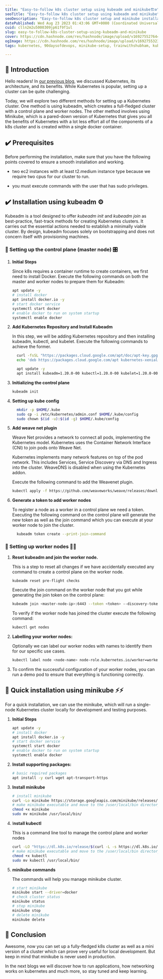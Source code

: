 ```yaml
---
title: "Easy-to-follow k8s cluster setup using kubeadm and minikube🏗️⚙️"
seoTitle: "Easy-to-follow k8s cluster setup using kubeadm and minikube🏗️⚙️"
seoDescription: "Easy-to-follow k8s cluster setup and minikube installation guide for local environments.🏗️⚙️"
datePublished: Wed Aug 23 2023 01:43:06 GMT+0000 (Coordinated Universal Time)
cuid: clln2m2u5000309jp61f9f1ul
slug: easy-to-follow-k8s-cluster-setup-using-kubeadm-and-minikube
cover: https://cdn.hashnode.com/res/hashnode/image/upload/v1692755276447/345a9bef-506e-4134-afc0-21451e529f7b.png
ogImage: https://cdn.hashnode.com/res/hashnode/image/upload/v1692755323176/e457ba56-2bd2-4b15-adeb-7d343e492c46.png
tags: kubernetes, 90daysofdevops, minikube-setup, trainwithshubham, kubeadm-setup

---
```


## 📍 Introduction

Hello readers! In [our previous blog](https://yashraj-jaiswal.hashnode.dev/introduction-to-kubernetes-an-awesome-container-orchestration-tool), we discussed Kubernetes, its architecture, and its benefits. While Kubernetes is popular, setting up a cluster can be quite challenging.

Today, we will explore two different methods for setting up a Kubernetes cluster. One method is using kubeadm, which creates a full-fledged cluster with a control plane and worker nodes. The other method involves using Minikube, which is a pared-down version of Kubernetes that gives you all the benefits of Kubernetes with a lot less effort all of the components of a k8s cluster and is created within a single docker container.

## ✔️ Prerequisites

Before performing the installation, make sure that you have the following points covered to ensure a smooth installation and working.

* two ec2 instances with at least t2.medium instance type because we require two cpus for our cluster to run.
    
* you must execute commands with the user that has sudo privileges.
    

## ✔️ Installation using kubeadm ⚙️

Kubeadm is a tool designed to offer *kubeadm init* and *kubeadm join* as best-practice, fast-track methods for creating Kubernetes clusters. It carries out the essential actions needed to establish a minimally viable cluster. By design, kubeadm focuses solely on bootstrapping and does not concern itself with provisioning machines.

### 🔸 Setting up the control plane (master node) 🎛️

1. **Initial Steps**
    
    Since k8s requires a container runtime to create containers, we first need to install Docker. Execute the following commands on both the master and worker nodes to prepare them for Kubeadm:
    
    ```bash
    apt update -y
    # install docker
    apt install docker.io -y
    # start docker service
    systemctl start docker
    # enable docker to run on system startup
    systemctl enable docker
    ```
    
2. **Add Kubernetes Repository and Install Kubeadm**
    
    In this step, we will be adding Kubernetes repository and then installing kubeadm, kubectl, and kubelet. Execute the following commands to achieve the former.
    
    ```bash
      curl -fsSL "https://packages.cloud.google.com/apt/doc/apt-key.gpg" | sudo gpg --dearmor -o /etc/apt/trusted.gpg.d/kubernetes-archive-keyring.gpg
      echo 'deb https://packages.cloud.google.com/apt kubernetes-xenial main' > /etc/apt/sources.list.d/kubernetes.list
    
      apt update -y
      apt install kubeadm=1.20.0-00 kubectl=1.20.0-00 kubelet=1.20.0-00 -y
    ```
    
3. **Initializing the control plane**
    
    ```bash
    kubeadm init
    ```
    
4. **Setting up kube config**
    
    ```bash
      mkdir -p $HOME/.kube
      sudo cp -i /etc/kubernetes/admin.conf $HOME/.kube/config
      sudo chown $(id -u):$(id -g) $HOME/.kube/config
    ```
    
5. **Add weave net plugin**
    
    Weave Net provides a network to connect all pods, implementing the Kubernetes model. Kubernetes uses the Container Network Interface (CNI) to join pods onto Weave Net.
    
    Kubernetes implements many network features on top of the pod network. This includes Services, Service Discovery via DNS and Ingress into the cluster. WeaveDNS is disabled when using the Kubernetes addon.
    
    Execute the following command to add the Weavenet plugin.
    
    ```bash
    kubectl apply -f https://github.com/weaveworks/weave/releases/download/v2.8.1/weave-daemonset-k8s.yaml
    ```
    
6. **Generate a token to add worker nodes**
    
    To register a node as a worker in a control plane we need a token. Executing the following command on the control plane will generate the new token as well as the join command which you can execute at your worker node to join the cluster.
    
    ```bash
      kubeadm token create --print-join-command
    ```
    

### 🔸 Setting up worker nodes 👷‍♂️

1. **Reset kubeadm and join the worker node.**
    
    This is a step to reset all changes if we have accidentally executed any command to create a control plane on the worker node.
    
    ```bash
    kubeadm reset pre-flight checks
    ```
    
    Execute the join command on the worker node that you got while generating the join token on the control plane:
    
    ```bash
    kubeadm join <master-node-ip>:6443 --token <token> --discovery-token-ca-cert-hash <hash> --v=5
    ```
    
    To verify if the worker node has joined the cluster execute the following command:
    
    ```bash
    kubectl get nodes
    ```
    
2. **Labelling your worker nodes:**
    
    Optionally we can label our worker nodes with names to identify them for our specific use cases.
    
    ```bash
    kubectl label node <node-name> node-role.kubernetes.io/worker=worker
    ```
    
3. To confirm the successful configuration of your worker nodes, you can run a demo pod to ensure that everything is functioning correctly.
    

## 🔸 Quick installation using minikube ⚡⚡

For a quick installation, we can use the minikube, which will run a single-node Kubernetes cluster locally for development and testing purposes.

1. **Initial Steps**
    
    ```bash
    apt update -y
    # install docker
    apt install docker.io -y
    # start docker service
    systemctl start docker
    # enable docker to run on system startup
    systemctl enable docker
    ```
    
2. **Install supporting packages:**
    
    ```bash
    # basic required packages
    apt install -y curl wget apt-transport-https
    ```
    
3. **Install minikube**
    
    ```bash
    # install minikube
    curl -Lo minikube https://storage.googleapis.com/minikube/releases/latest/minikube-linux-amd64
    # make minikube executable and move to the /user/local/bin directory
    chmod +x minikube
    sudo mv minikube /usr/local/bin/
    ```
    
4. I**nstall kubectl**
    
    This is a command line tool to manage the control plane and worker nodes
    
    ```bash
    curl -LO "https://dl.k8s.io/release/$(curl -L -s https://dl.k8s.io/release/stable.txt)/bin/linux/amd64/kubectl"
    # make minikube executable and move to the /user/local/bin directory
    chmod +x kubectl
    sudo mv kubectl /usr/local/bin/
    ```
    
5. **minikube commands**
    
    The commands will help you manage minikube cluster.
    
    ```bash
    # start minikube
    minikube start --driver=docker
    # check cluster status
    minikube status
    # stop minikube
    minikube stop
    # delete minikube
    minikube delete
    ```
    

## 📍 Conclusion

Awesome, now you can set up a fully-fledged k8s cluster as well as a mini version of a cluster which can prove very useful for local development. But keep in mind that minikube is never used in production.

In the next blogs we will discover how to run applications, how networking works on kubernetes and much more, so stay tuned and keep learning.